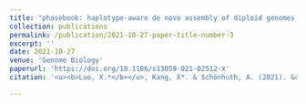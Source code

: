 ```yaml
---
title: "phasebook: haplotype-aware de novo assembly of diploid genomes from long reads"
collection: publications
permalink: /publication/2021-10-27-paper-title-number-3
excerpt: ''
date: 2021-10-27
venue: 'Genome Biology'
paperurl: 'https://doi.org/10.1186/s13059-021-02512-x'
citation: '<u><b>Luo, X.*</b></u>, Kang, X*. & Schönhuth, A. (2021). &quot;phasebook: haplotype-aware de novo assembly of diploid genomes from long reads.&quot; <i> Genome Biology</i>. 22, 299.'

---
```


